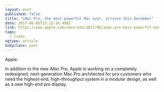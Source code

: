 ```yaml
---
layout: post 
published: false 
title: "iMac Pro, the most powerful Mac ever, arrives this December" 
date: 2017-06-05T23:15:16.498Z 
link: https://www.apple.com/newsroom/2017/06/imac-pro-most-powerful-mac-arrives-december/ 
tags:
  - links
ogtype: article 
bodyclass: post 
---
```


Apple:

In addition to the new iMac Pro, Apple is working on a completely redesigned, next-generation Mac Pro architected for pro customers who need the highest-end, high-throughput system in a modular design, as well as a new high-end pro display.

